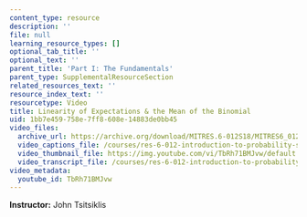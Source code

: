```yaml
---
content_type: resource
description: ''
file: null
learning_resource_types: []
optional_tab_title: ''
optional_text: ''
parent_title: 'Part I: The Fundamentals'
parent_type: SupplementalResourceSection
related_resources_text: ''
resource_index_text: ''
resourcetype: Video
title: Linearity of Expectations & the Mean of the Binomial
uid: 1bb7e459-758e-7ff8-608e-14883de0bb45
video_files:
  archive_url: https://archive.org/download/MITRES.6-012S18/MITRES6_012S18_L06-08_300k.mp4
  video_captions_file: /courses/res-6-012-introduction-to-probability-spring-2018/0668db27fec659e3960117060456d742_TbRh71BMJvw.vtt
  video_thumbnail_file: https://img.youtube.com/vi/TbRh71BMJvw/default.jpg
  video_transcript_file: /courses/res-6-012-introduction-to-probability-spring-2018/f395f07c1c1ecd24f01e6bcc0f8b4114_TbRh71BMJvw.pdf
video_metadata:
  youtube_id: TbRh71BMJvw
---
```


**Instructor:** John Tsitsiklis